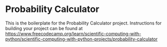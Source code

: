 # Probability Calculator

This is the boilerplate for the Probability Calculator project. Instructions for building your project can be found
at https://www.freecodecamp.org/learn/scientific-computing-with-python/scientific-computing-with-python-projects/probability-calculator
